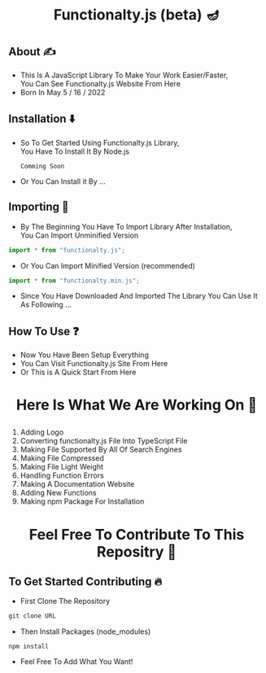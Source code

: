 # <p align="center">Functionalty.js (beta) 🪔</p>

## About ✍️

- This Is A JavaScript Library To Make Your Work Easier/Faster,<br />
  You Can See Functionalty.js Website From Here
- Born In May 5 / 16 / 2022

## Installation ⬇️

- So To Get Started Using Functionalty.js Library,<br />
  You Have To Install It By Node.js
  ```node
  Comming Soon
  ```
- Or You Can Install it By ...

## Importing 🦐

- By The Beginning You Have To Import Library After Installation,<br />
  You Can Import Unminified Version

```javascript
import * from "functionalty.js";
```

- Or You Can Import Minified Version (recommended)

```javascript
import * from "functionalty.min.js";
```

- Since You Have Downloaded And Imported The Library You Can Use It As Following ...

## How To Use ❓

- Now You Have Been Setup Everything
- You Can Visit Functionalty.js Site From <a>Here</a>
- Or This is A Quick Start From Here

# <p align="center">Here Is What We Are Working On 🤞</p>

1. Adding Logo
2. Converting functionalty.js File Into TypeScript File
3. Making File Supported By All Of Search Engines
4. Making File Compressed
5. Making File Light Weight
6. Handling Function Errors
7. Making A Documentation Website
8. Adding New Functions
9. Making npm Package For Installation

# <p align="center">Feel Free To Contribute To This Repositry 🤝</p>

## To Get Started Contributing 🔥
- First Clone The Repository
```cmd
git clone URL
```
- Then Install Packages (node_modules)
```node
npm install
```
- Feel Free To Add What You Want!
